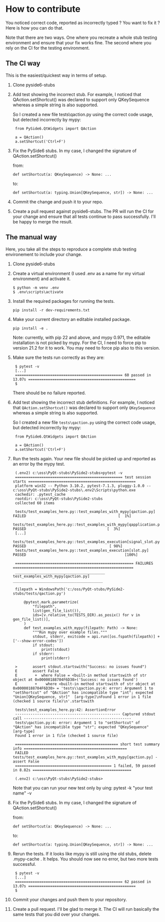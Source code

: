 

How to contribute
=================

You noticed correct code, reported as incorrectly typed ? You want to fix it ? Here is how you can do that.

Note that there are two ways. One where you recreate a whole stub testing environment and ensure that your fix
works fine. The second where you rely on the CI for the testing environment.

The CI way
----------

This is the easiest/quickest way in terms of setup.

1. Clone pyside6-stubs

2. Add test showing the incorrect stub. For example, I noticed that QAction.setShortcut() was declared to support
   only QKeySequence whereas a simple string is also supported.

   So I created a new file tests\qaction.py using the correct code usage, but detected incorrectly by mypy:

        from PySide6.QtWidgets import QAction

        a = QAction()
        a.setShortcut('Ctrl+F')


3. Fix the PySide6 stubs. In my case, I changed the signature of QAction.setShortcut()

   from:

       def setShortcut(a: QKeySequence) -> None: ...
   
   to:

       def setShortcut(a: typing.Union[QKeySequence, str]) -> None: ...


4. Commit the change and push it to your repo.


5. Create a pull request against pyside6-stubs. The PR will run the CI for your change and ensure that all tests continue
   to pass successfully. I'll be happy to merge the result.




The manual way
--------------

Here, you take all the steps to reproduce a complete stub testing environement to include your change.

1. Clone pyside6-stubs

2. Create a virtual environment (I used .env as a name for my virtual environment) and activate it.

       $ python -m venv .env  
       $ .env\scripts\activate


3. Install the required packages for running the tests.

       pip install -r dev-requirements.txt


4. Make your current directory an editable installed package.

       pip install -e .

   Note: currently, with pip 22 and above, and mypy 0.971, the editable installation is not picked by mypy.
         For the CI, I need to force pip to version 21.2 for it to work. You may need to force pip also to this version.


5. Make sure the tests run correctly as they are:

        $ pytest -v
        [...]
        ================================================= 60 passed in 13.07s =================================================
        $

    There should be no failure reported.

   
6. Add test showing the incorrect stub definitions. For example, I noticed that `QAction.setShortcut()` was declared to support
   only `QKeySequence` whereas a simple string is also supported.

   So I created a new file `tests\qaction.py` using the correct code usage, but detected incorrectly by mypy:

        from PySide6.QtWidgets import QAction

        a = QAction()
        a.setShortcut('Ctrl+F')


7. Run the tests again. Your new file should be picked up and reported as an error by the mypy test.


        (.env2) c:\oss\PyQt-stubs\PySide2-stubs>pytest -v
        ================================================= test session starts =================================================
        platform win32 -- Python 3.10.2, pytest-7.1.3, pluggy-1.0.0 -- c:\oss\PyQt-stubs\PySide2-stubs\.env2\Scripts\python.exe
        cachedir: .pytest_cache
        rootdir: c:\oss\PyQt-stubs\PySide2-stubs
        collected 60 items

        tests/test_examples_here.py::test_examples_with_mypy[qaction.py] FAILED                                          [  1%]
        tests/test_examples_here.py::test_examples_with_mypy[qapplication.py] PASSED                                     [  3%]
        [...]
        tests/test_examples_here.py::test_examples_execution[signal_slot.py] PASSED                                      [ 98%]
        tests/test_examples_here.py::test_examples_execution[slot.py] PASSED                                             [100%]

        ====================================================== FAILURES =======================================================
        _________________________________________ test_examples_with_mypy[qaction.py] _________________________________________

        filepath = WindowsPath('c:/oss/PyQt-stubs/PySide2-stubs/tests/qaction.py')

            @pytest.mark.parametrize(
                "filepath",
                list(gen_file_list()),
                ids=[v.relative_to(TESTS_DIR).as_posix() for v in gen_file_list()],
            )
            def test_examples_with_mypy(filepath: Path) -> None:
                """Run mypy over example files."""
                stdout, stderr, exitcode = api.run([os.fspath(filepath)] + ['--show-error-codes'])
                if stdout:
                    print(stdout)
                if stderr:
                    print(stderr)

        >       assert stdout.startswith("Success: no issues found")
        E       assert False
        E        +  where False = <built-in method startswith of str object at 0x00000188704F6D30>('Success: no issues found')
        E        +    where <built-in method startswith of str object at 0x00000188704F6D30> = 'tests\\qaction.py:4: error: Argument 1 to "setShortcut" of "QAction" has incompatible type "int"; expected "Union[QKeySequence, str]"  [arg-type]\nFound 1 error in 1 file (checked 1 source file)\n'.startswith

        tests\test_examples_here.py:42: AssertionError
        ------------------------------------------------ Captured stdout call -------------------------------------------------
        tests\qaction.py:4: error: Argument 1 to "setShortcut" of "QAction" has incompatible type "str"; expected "QKeySequence"  [arg-type]
        Found 1 error in 1 file (checked 1 source file)

        =============================================== short test summary info ===============================================
        FAILED tests/test_examples_here.py::test_examples_with_mypy[qaction.py] - assert False
        ============================================ 1 failed, 59 passed in 8.82s =============================================

        (.env2) c:\oss\PyQt-stubs\PySide2-stubs>


    Note that you can run your new test only by uing: pytest -k "your test name" -v


8. Fix the PySide6 stubs. In my case, I changed the signature of QAction.setShortcut() 

   from:

       def setShortcut(a: QKeySequence) -> None: ...

   to:

       def setShortcut(a: typing.Union[QKeySequence, str]) -> None: ...


9. Rerun the tests. If it looks like mypy is still using the old stubs, delete .mypy-cache . It helps.
   You should now see no error, but two more tests successful.

        $ pytest -v
        [...]
        ================================================= 62 passed in 13.07s =================================================
        $

10. Commit your changes and push them to your repository.

11. Create a pull request. I'll be glad to merge it. The CI will run basically the same tests that you did over your changes.
